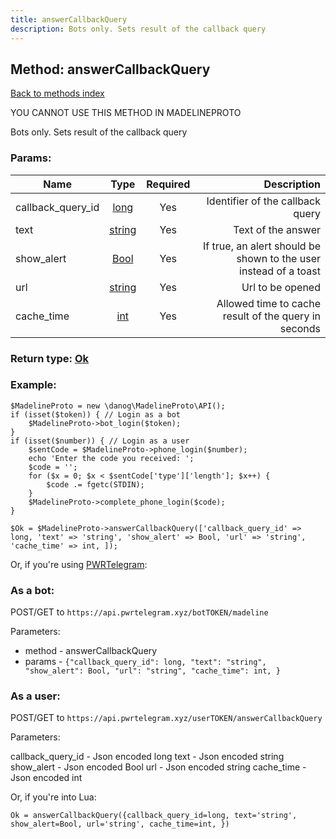 ```yaml
---
title: answerCallbackQuery
description: Bots only. Sets result of the callback query
---
```

## Method: answerCallbackQuery  
[Back to methods index](index.md)


YOU CANNOT USE THIS METHOD IN MADELINEPROTO


Bots only. Sets result of the callback query

### Params:

| Name     |    Type       | Required | Description |
|----------|:-------------:|:--------:|------------:|
|callback\_query\_id|[long](../types/long.md) | Yes|Identifier of the callback query|
|text|[string](../types/string.md) | Yes|Text of the answer|
|show\_alert|[Bool](../types/Bool.md) | Yes|If true, an alert should be shown to the user instead of a toast|
|url|[string](../types/string.md) | Yes|Url to be opened|
|cache\_time|[int](../types/int.md) | Yes|Allowed time to cache result of the query in seconds|


### Return type: [Ok](../types/Ok.md)

### Example:


```
$MadelineProto = new \danog\MadelineProto\API();
if (isset($token)) { // Login as a bot
    $MadelineProto->bot_login($token);
}
if (isset($number)) { // Login as a user
    $sentCode = $MadelineProto->phone_login($number);
    echo 'Enter the code you received: ';
    $code = '';
    for ($x = 0; $x < $sentCode['type']['length']; $x++) {
        $code .= fgetc(STDIN);
    }
    $MadelineProto->complete_phone_login($code);
}

$Ok = $MadelineProto->answerCallbackQuery(['callback_query_id' => long, 'text' => 'string', 'show_alert' => Bool, 'url' => 'string', 'cache_time' => int, ]);
```

Or, if you're using [PWRTelegram](https://pwrtelegram.xyz):

### As a bot:

POST/GET to `https://api.pwrtelegram.xyz/botTOKEN/madeline`

Parameters:

* method - answerCallbackQuery
* params - `{"callback_query_id": long, "text": "string", "show_alert": Bool, "url": "string", "cache_time": int, }`



### As a user:

POST/GET to `https://api.pwrtelegram.xyz/userTOKEN/answerCallbackQuery`

Parameters:

callback_query_id - Json encoded long
text - Json encoded string
show_alert - Json encoded Bool
url - Json encoded string
cache_time - Json encoded int



Or, if you're into Lua:

```
Ok = answerCallbackQuery({callback_query_id=long, text='string', show_alert=Bool, url='string', cache_time=int, })
```

